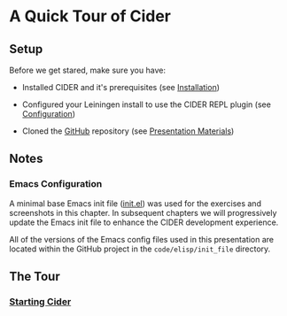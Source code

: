 # A Quick Tour of Cider

## Setup

Before we get stared, make sure you have:

* Installed CIDER and it's prerequisites (see [Installation](../../Installation/README.md))
    
*  Configured your Leiningen install to use the CIDER REPL plugin (see [Configuration](../../Configuration/README.md))

* Cloned the [GitHub](https://github.com/tbellisiv/clojure-emacs-cider-intro) repository (see [Presentation Materials](../../Presentation_Materials/README.md))

## Notes

### Emacs Configuration

A minimal base Emacs init file ([init.el](../../../code/elisp/init_file/00_base/init.el)) was used for the exercises and screenshots in this chapter. In subsequent chapters we will progressively update the Emacs init file to enhance the CIDER development experience.

All of the versions of the Emacs config files used in this presentation are located within the GitHub project in the ```code/elisp/init_file``` directory.

## The Tour

### [Starting Cider](./Starting.md)








